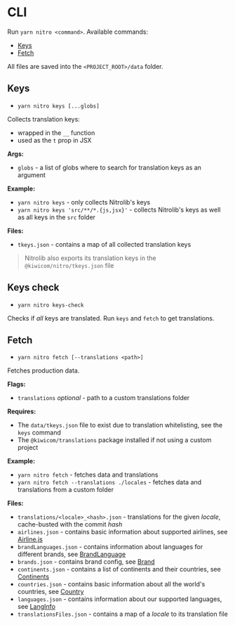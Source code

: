 # CLI

Run `yarn nitro <command>`. Available commands:
* [Keys](#keys)
* [Fetch](#fetch)

All files are saved into the `<PROJECT_ROOT>/data` folder.

## Keys

* `yarn nitro keys [...globs]`

Collects translation keys:
 * wrapped in the `__` function
 * used as the `t` prop in JSX

**Args:**
* `globs` - a list of globs where to search for translation keys as an argument

**Example:**
* `yarn nitro keys` - only collects Nitrolib's keys
* `yarn nitro keys 'src/**/*.{js,jsx}'` - collects Nitrolib's keys as well as all keys in the `src` folder

**Files:**
* `tkeys.json` - contains a map of all collected translation keys

> Nitrolib also exports its translation keys in the `@kiwicom/nitro/tkeys.json` file

## Keys check

* `yarn nitro keys-check`

Checks if _all_ keys are translated. Run `keys` and `fetch` to get translations.

## Fetch

* `yarn nitro fetch [--translations <path>]`

Fetches production data.

**Flags:**
* `translations` _optional_ - path to a custom translations folder

**Requires:**
* The `data/tkeys.json` file to exist due to translation whitelisting, see the `keys` command
* The `@kiwicom/translations` package installed if not using a custom project

**Example:**
* `yarn nitro fetch` - fetches data and translations
* `yarn nitro fetch --translations ./locales` - fetches data and translations from a custom folder

**Files:**
* `translations/<locale>_<hash>.json` - translations for the given _locale_, cache-busted with the commit _hash_
* `airlines.json` - contains basic information about supported airlines, see [Airline.js](./records#airline)
* `brandLanguages.json` - contains information about languages for different brands, see [BrandLanguage](./records#brandlanguage)
* `brands.json` - contains brand config, see [Brand](./records#brand)
* `continents.json` - contains a list of continents and their countries, see [Continents](./records#continents)
* `countries.json` - contains basic information about all the world's countries, see [Country](./records#country)
* `languages.json` - contains information about our supported languages, see [LangInfo](./records#langinfo)
* `translationsFiles.json` - contains a map of a _locale_ to its translation file
